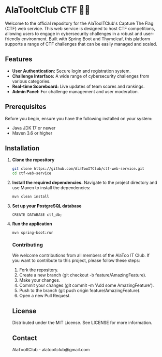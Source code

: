 
# AlaTooItClub CTF  🔴🔵

Welcome to the official repository for the AlaTooITClub's Capture The Flag (CTF) web service. This web service is designed to host CTF competitions, allowing users to engage in cybersecurity challenges in a robust and user-friendly environment. Built with Spring Boot and Thymeleaf, this platform supports a range of CTF challenges that can be easily managed and scaled.

## Features

- **User Authentication:** Secure login and registration system.
- **Challenge Interface:** A wide range of cybersecurity challenges from various categories.
- **Real-time Scoreboard:** Live updates of team scores and rankings.
- **Admin Panel:** For challenge management and user moderation.

## Prerequisites

Before you begin, ensure you have the following installed on your system:
- Java JDK 17 or newer
- Maven 3.6 or higher
## Installation

1. **Clone the repository**
   ```bash
   git clone https://github.com/AlaTooITClub/ctf-web-service.git
   cd ctf-web-service
   ```
2. **Install the required dependencies.**
   Navigate to the project directory and use Maven to install the dependencies:
   ```bash
   mvn clean install
    ```
3. **Set up your PostgreSQL database**
    ```
    CREATE DATABASE ctf_db;
   ```
4. **Run the application**  
    ```
    mvn spring-boot:run
    ```
     ### Contributing
   We welcome contributions from all members of the AlaToo IT Club. If you want to contribute to this project, please follow these steps:
   <ol type="1">
     <li>Fork the repository.</li>
     <li>Create a new branch (git checkout -b feature/AmazingFeature).</li>
     <li>Make your changes.</li>
     <li>Commit your changes (git commit -m 'Add some AmazingFeature').</li>
     <li>Push to the branch (git push origin feature/AmazingFeature).</li>
     <li>Open a new Pull Request.</li>
     
    </ol>
    <h2>License</h2>
        Distributed under the MIT License. See LICENSE for more information.  
    <h2>Contact</h2>
      AlaTooItClub - alatooitclub@gmail.com
